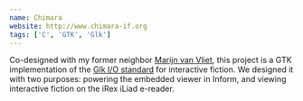 ```yaml
---
name: Chimara
website: http://www.chimara-if.org
tags: ['C', 'GTK', 'Glk']
---
```

Co-designed with my former neighbor [Marijn van Vliet](https://twitter.com/#!/wmvanvliet), this project is a GTK implementation of the [Glk I/O standard](http://eblong.com/zarf/glk/) for interactive fiction.
We designed it with two purposes: powering the embedded viewer in Inform, and viewing interactive fiction on the iRex iLiad e-reader.
